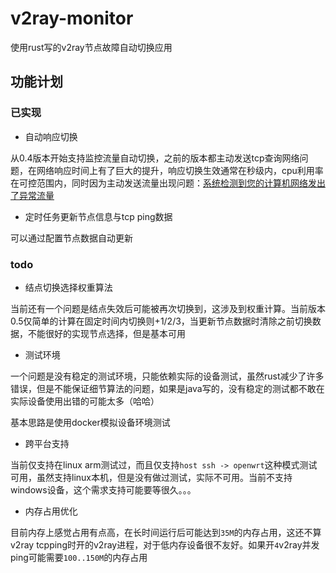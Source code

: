 # v2ray-monitor

使用rust写的v2ray节点故障自动切换应用

## 功能计划

### 已实现

- 自动响应切换

从0.4版本开始支持监控流量自动切换，之前的版本都主动发送tcp查询网络问题，在网络响应时间上有了巨大的提升，响应切换生效通常在秒级内，cpu利用率在可控范围内，同时因为主动发送流量出现问题：[系统检测到您的计算机网络发出了异常流量](https://support.google.com/websearch/answer/86640?hl=zh-Hans#zippy=%2C%E6%88%91%E6%B2%A1%E7%9C%8B%E5%88%B0%E4%BA%BA%E6%9C%BA%E8%AF%86%E5%88%AB%E7%B3%BB%E7%BB%9F%E5%9B%BE%E7%89%87)

- 定时任务更新节点信息与tcp ping数据

可以通过配置节点数据自动更新

### todo

- 结点切换选择权重算法

当前还有一个问题是结点失效后可能被再次切换到，这涉及到权重计算。当前版本0.5仅简单的计算在固定时间内切换则+1/2/3，当更新节点数据时清除之前切换数据，不能很好的实现节点选择，但是基本可用

- 测试环境

一个问题是没有稳定的测试环境，只能依赖实际的设备测试，虽然rust减少了许多错误，但是不能保证细节算法的问题，如果是java写的，没有稳定的测试都不敢在实际设备使用出错的可能太多（哈哈）

基本思路是使用docker模拟设备环境测试

- 跨平台支持

当前仅支持在linux arm测试过，而且仅支持`host ssh -> openwrt`这种模式测试可用，虽然支持linux本机，但是没有做过测试，实际不可用。当前不支持windows设备，这个需求支持可能要等很久。。。

- 内存占用优化

目前内存上感觉占用有点高，在长时间运行后可能达到`35M`的内存占用，这还不算v2ray tcpping时开的v2ray进程，对于低内存设备很不友好。如果开`4`v2ray并发ping可能需要`100..150M`的内存占用
